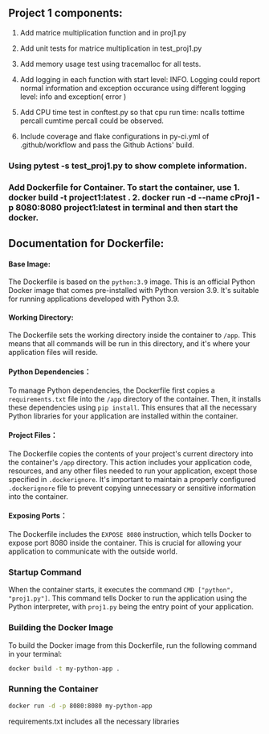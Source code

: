 ## Project 1 components:

1. Add matrice multiplication function and in proj1.py
   
2. Add unit tests for matrice multiplication in test_proj1.py

3. Add memory usage test using tracemalloc for all tests.
   
4. Add logging in each function with start level: INFO. Logging could report normal information and exception occurance using different logging level:
   info and exception( error )

5. Add CPU time test in conftest.py so that cpu run time: ncalls  tottime  percall  cumtime  percall could be observed.

6. Include coverage and flake configurations in py-ci.yml of .github/workflow and pass the Github Actions' build.

### Using pytest -s test_proj1.py to show complete information.


### Add Dockerfile for Container. To start the container, use 1. docker build -t project1:latest .  2. docker run -d --name cProj1 -p 8080:8080 project1:latest in terminal and then start the docker.

## Documentation for Dockerfile:

#### Base Image:
The Dockerfile is based on the `python:3.9` image. This is an official Python Docker image that comes pre-installed with Python version 3.9. It's suitable for running applications developed with Python 3.9.

#### Working Directory:
The Dockerfile sets the working directory inside the container to `/app`. This means that all commands will be run in this directory, and it's where your application files will reside.

#### Python Dependencies：
To manage Python dependencies, the Dockerfile first copies a `requirements.txt` file into the `/app` directory of the container. Then, it installs these dependencies using `pip install`. This ensures that all the necessary Python libraries for your application are installed within the container.

#### Project Files：
The Dockerfile copies the contents of your project's current directory into the container's `/app` directory. This action includes your application code, resources, and any other files needed to run your application, except those specified in `.dockerignore`. It's important to maintain a properly configured `.dockerignore` file to prevent copying unnecessary or sensitive information into the container.

#### Exposing Ports：
The Dockerfile includes the `EXPOSE 8080` instruction, which tells Docker to expose port 8080 inside the container. This is crucial for allowing your application to communicate with the outside world.

### Startup Command
When the container starts, it executes the command `CMD ["python", "proj1.py"]`. This command tells Docker to run the application using the Python interpreter, with `proj1.py` being the entry point of your application.

### Building the Docker Image
To build the Docker image from this Dockerfile, run the following command in your terminal:

```bash
docker build -t my-python-app .
```

### Running the Container
```bash
docker run -d -p 8080:8080 my-python-app
```
requirements.txt includes all the necessary libraries


